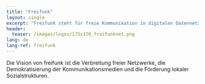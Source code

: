 ```yaml
---
title: "Freifunk"
layout: single
excerpt: "Freifunk steht für freie Kommunikation in digitalen Datennetzen."
header:
  teaser: /images/logos/175x170_freifunknet.png
lang: de
lang-ref: freifunk
---
```


Die Vision von freifunk ist die Verbreitung freier Netzwerke, die Demokratisierung der Kommunikationsmedien und die Förderung lokaler Sozialstrukturen.
